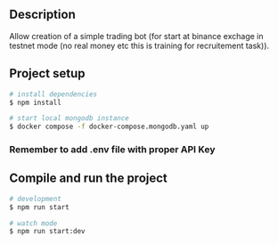 ## Description

Allow creation of a simple trading bot (for start at binance exchage in testnet mode (no real money etc this is training for recruitement task)).

## Project setup

```bash
# install dependencies
$ npm install

# start local mongodb instance
$ docker compose -f docker-compose.mongodb.yaml up
```
### Remember to add .env file with proper API Key


## Compile and run the project

```bash
# development
$ npm run start

# watch mode
$ npm run start:dev
```
